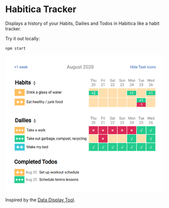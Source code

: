 # Habitica Tracker

Displays a history of your Habits, Dailies and Todos in Habitica like a habit
tracker.

Try it out locally:

```
npm start
```

![Screenshot of app](screenshot.png)

Inspired by the [Data Display Tool](https://oldgods.net/habitrpg/habitrpg_user_data_display.html).
